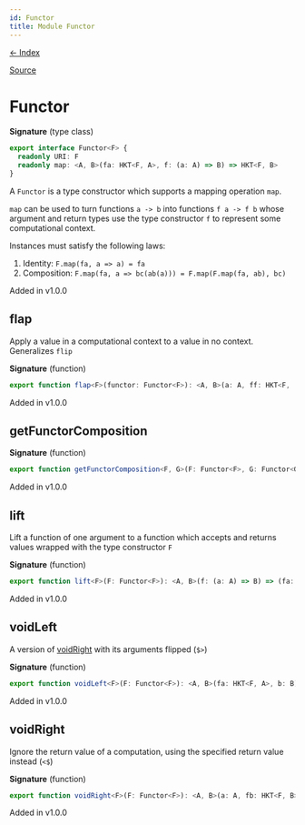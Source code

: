 ```yaml
---
id: Functor
title: Module Functor
---
```


[← Index](.)

[Source](https://github.com/gcanti/fp-ts/blob/master/src/Functor.ts)

# Functor

**Signature** (type class)

```ts
export interface Functor<F> {
  readonly URI: F
  readonly map: <A, B>(fa: HKT<F, A>, f: (a: A) => B) => HKT<F, B>
}
```

A `Functor` is a type constructor which supports a mapping operation `map`.

`map` can be used to turn functions `a -> b` into functions `f a -> f b` whose argument and return types use the type
constructor `f` to represent some computational context.

Instances must satisfy the following laws:

1. Identity: `F.map(fa, a => a) = fa`
2. Composition: `F.map(fa, a => bc(ab(a))) = F.map(F.map(fa, ab), bc)`

Added in v1.0.0

## flap

Apply a value in a computational context to a value in no context. Generalizes `flip`

**Signature** (function)

```ts
export function flap<F>(functor: Functor<F>): <A, B>(a: A, ff: HKT<F, (a: A) => B>) => HKT<F, B>  { ... }
```

Added in v1.0.0

## getFunctorComposition

**Signature** (function)

```ts
export function getFunctorComposition<F, G>(F: Functor<F>, G: Functor<G>): FunctorComposition<F, G>  { ... }
```

Added in v1.0.0

## lift

Lift a function of one argument to a function which accepts and returns values wrapped with the type constructor `F`

**Signature** (function)

```ts
export function lift<F>(F: Functor<F>): <A, B>(f: (a: A) => B) => (fa: HKT<F, A>) => HKT<F, B>  { ... }
```

Added in v1.0.0

## voidLeft

A version of [voidRight](#voidright) with its arguments flipped (`$>`)

**Signature** (function)

```ts
export function voidLeft<F>(F: Functor<F>): <A, B>(fa: HKT<F, A>, b: B) => HKT<F, B>  { ... }
```

Added in v1.0.0

## voidRight

Ignore the return value of a computation, using the specified return value instead (`<$`)

**Signature** (function)

```ts
export function voidRight<F>(F: Functor<F>): <A, B>(a: A, fb: HKT<F, B>) => HKT<F, A>  { ... }
```

Added in v1.0.0
